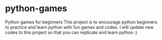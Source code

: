 # python-games
Python games for beginners
This project is to encourage python beginners to practice and learn python with fun games and codes.
I will update new codes to this project so that you can replicate and learn python :)

